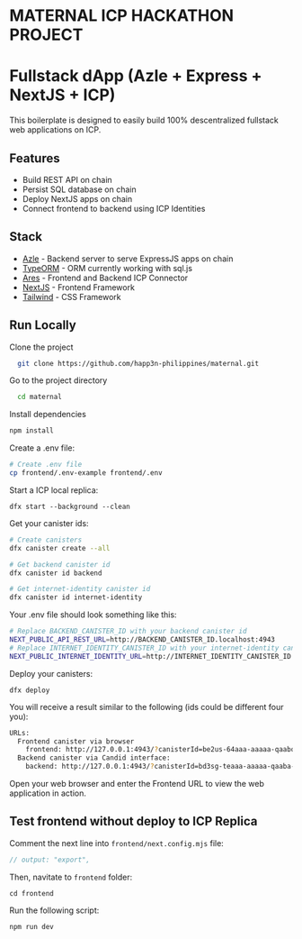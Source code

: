# MATERNAL ICP HACKATHON PROJECT

# Fullstack dApp (Azle + Express + NextJS + ICP)

This boilerplate is designed to easily build 100% descentralized fullstack web applications on ICP.

## Features

- Build REST API on chain
- Persist SQL database on chain
- Deploy NextJS apps on chain
- Connect frontend to backend using ICP Identities

## Stack

- [Azle](https://demergent-labs.github.io/azle/) - Backend server to serve ExpressJS apps on chain
- [TypeORM](https://typeorm.io/) - ORM currently working with sql.js
- [Ares](https://github.com/bundlydev/ares/) - Frontend and Backend ICP Connector
- [NextJS](https://nextjs.org/) - Frontend Framework
- [Tailwind](https://tailwindcss.com/) - CSS Framework

## Run Locally

Clone the project

```bash
  git clone https://github.com/happ3n-philippines/maternal.git
```

Go to the project directory

```bash
  cd maternal
```

Install dependencies

```bash
npm install
```

Create a .env file:

```bash
# Create .env file
cp frontend/.env-example frontend/.env
```

Start a ICP local replica:

`dfx start --background --clean`

Get your canister ids:

```bash
# Create canisters
dfx canister create --all

# Get backend canister id
dfx canister id backend

# Get internet-identity canister id
dfx canister id internet-identity
```

Your .env file should look something like this:

```bash
# Replace BACKEND_CANISTER_ID with your backend canister id
NEXT_PUBLIC_API_REST_URL=http://BACKEND_CANISTER_ID.localhost:4943
# Replace INTERNET_IDENTITY_CANISTER_ID with your internet-identity canister id
NEXT_PUBLIC_INTERNET_IDENTITY_URL=http://INTERNET_IDENTITY_CANISTER_ID.localhost:4943
```

Deploy your canisters:

`dfx deploy`

You will receive a result similar to the following (ids could be different four you):

```bash
URLs:
  Frontend canister via browser
    frontend: http://127.0.0.1:4943/?canisterId=be2us-64aaa-aaaaa-qaabq-cai
  Backend canister via Candid interface:
    backend: http://127.0.0.1:4943/?canisterId=bd3sg-teaaa-aaaaa-qaaba-cai&id=bkyz2-fmaaa-aaaaa-qaaaq-cai
```

Open your web browser and enter the Frontend URL to view the web application in action.

## Test frontend without deploy to ICP Replica

Comment the next line into `frontend/next.config.mjs` file:

```javascript
// output: "export",
```

Then, navitate to `frontend` folder:

`cd frontend`

Run the following script:

`npm run dev`

